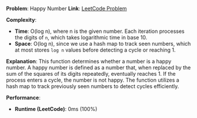 **Problem**: Happy Number
**Link**: [LeetCode Problem](https://leetcode.com/problems/happy-number/)

**Complexity**:

- **Time**: O(log n), where n is the given number. Each iteration processes the digits of `n`, which takes logarithmic time in base 10.
- **Space**: O(log n), since we use a hash map to track seen numbers, which at most stores `log n` values before detecting a cycle or reaching 1.

**Explanation**:
This function determines whether a number is a happy number. A happy number is defined as a number that, when replaced by the sum of the squares of its digits repeatedly, eventually reaches 1. If the process enters a cycle, the number is not happy. The function utilizes a hash map to track previously seen numbers to detect cycles efficiently.

**Performance**:

- **Runtime (LeetCode)**: 0ms (100%)
